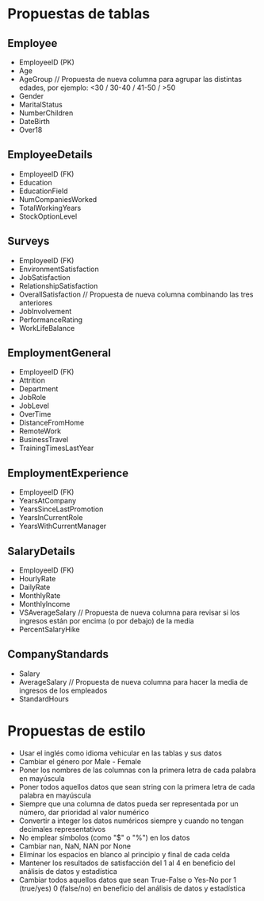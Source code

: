 # Propuestas de tablas

## Employee
- EmployeeID (PK)
- Age
- AgeGroup // Propuesta de nueva columna para agrupar las distintas edades, por ejemplo: <30 / 30-40 / 41-50 / >50
- Gender
- MaritalStatus
- NumberChildren
- DateBirth
- Over18

## EmployeeDetails
- EmployeeID (FK)
- Education
- EducationField
- NumCompaniesWorked
- TotalWorkingYears
- StockOptionLevel

## Surveys
- EmployeeID (FK)
- EnvironmentSatisfaction
- JobSatisfaction
- RelationshipSatisfaction
- OverallSatisfaction // Propuesta de nueva columna combinando las tres anteriores
- JobInvolvement
- PerformanceRating
- WorkLifeBalance

## EmploymentGeneral
- EmployeeID (FK)
- Attrition
- Department
- JobRole
- JobLevel
- OverTime
- DistanceFromHome
- RemoteWork
- BusinessTravel
- TrainingTimesLastYear

## EmploymentExperience
- EmployeeID (FK)
- YearsAtCompany
- YearsSinceLastPromotion
- YearsInCurrentRole
- YearsWithCurrentManager

## SalaryDetails
- EmployeeID (FK)
- HourlyRate
- DailyRate
- MonthlyRate
- MonthlyIncome
- VSAverageSalary // Propuesta de nueva columna para revisar si los ingresos están por encima (o por debajo) de la media
- PercentSalaryHike

## CompanyStandards
- Salary 
- AverageSalary // Propuesta de nueva columna para hacer la media de ingresos de los empleados
- StandardHours


# Propuestas de estilo
- Usar el inglés como idioma vehicular en las tablas y sus datos
- Cambiar el género por Male - Female
- Poner los nombres de las columnas con la primera letra de cada palabra en mayúscula
- Poner todos aquellos datos que sean string con la primera letra de cada palabra en mayúscula
- Siempre que una columna de datos pueda ser representada por un número, dar prioridad al valor numérico
- Convertir a integer los datos numéricos siempre y cuando no tengan decimales representativos
- No emplear símbolos (como "$" o "%") en los datos
- Cambiar nan, NaN, NAN por None
- Eliminar los espacios en blanco al principio y final de cada celda
- Mantener los resultados de satisfacción del 1 al 4 en beneficio del análisis de datos y estadística
- Cambiar todos aquellos datos que sean True-False o Yes-No por 1 (true/yes) 0 (false/no) en beneficio del análisis de datos y estadística

